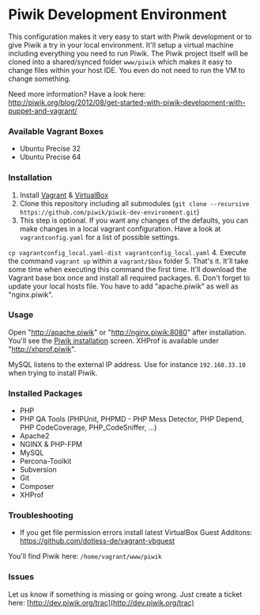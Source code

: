 Piwik Development Environment
=====================

This configuration makes it very easy to start with Piwik development or to give Piwik a try in your local environment. It'll setup a virtual machine including everything you need to run Piwik. The Piwik project itself will be cloned into a shared/synced folder `www/piwik` which makes it easy to change files within your host IDE. You even do not need to run the VM to change something. 

Need more information? Have a look here: http://piwik.org/blog/2012/08/get-started-with-piwik-development-with-puppet-and-vagrant/

### Available Vagrant Boxes
 * Ubuntu Precise 32
 * Ubuntu Precise 64

### Installation
 1. Install [Vagrant](http://www.vagrantup.com) & [VirtualBox](https://www.virtualbox.org)
 2. Clone this repository including all submodules (`git clone --recursive https://github.com/piwik/piwik-dev-environment.git`)
 3. This step is optional. If you want any changes of the defaults, you can make changes in a local vagrant configuration. Have a look at `vagrantconfig.yaml` for a list of possible settings.

 `cp vagrantconfig_local.yaml-dist vagrantconfig_local.yaml`
 4. Execute the command `vagrant up` within a `vagrant/$box` folder
 5. That's it. It'll take some time when executing this command the first time. It'll download the Vagrant base box once and install all required packages.
 6. Don't forget to update your local hosts file. You have to add "apache.piwik" as well as "nginx.piwik".

### Usage

Open "http://apache.piwik" or "http://nginx.piwik:8080" after installation. You'll see the [Piwik installation](http://piwik.org/docs/installation/#toc-the-5-minute-piwik-installation) screen. XHProf is available under "http://xhprof.piwik".

MySQL listens to the external IP address. Use for instance `192.168.33.10` when trying to install Piwik.

### Installed Packages
 * PHP
 * PHP QA Tools (PHPUnit, PHPMD - PHP Mess Detector, PHP Depend, PHP CodeCoverage, PHP_CodeSniffer, ...)
 * Apache2
 * NGINX & PHP-FPM
 * MySQL
 * Percona-Toolkit
 * Subversion
 * Git
 * Composer
 * XHProf

### Troubleshooting
 * If you get file permission errors install latest VirtualBox Guest Additons: https://github.com/dotless-de/vagrant-vbguest

You'll find Piwik here: `/home/vagrant/www/piwik` 

### Issues
Let us know if something is missing or going wrong. Just create a ticket here: [http://dev.piwik.org/trac](http://dev.piwik.org/trac)

